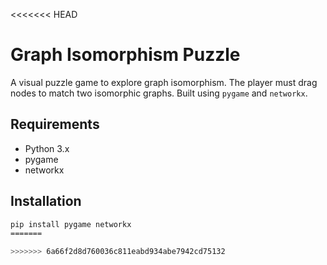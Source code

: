 <<<<<<< HEAD
# Graph Isomorphism Puzzle

A visual puzzle game to explore graph isomorphism. The player must drag nodes to match two isomorphic graphs. Built using `pygame` and `networkx`.

## Requirements

- Python 3.x
- pygame
- networkx

## Installation

```bash
pip install pygame networkx
=======

>>>>>>> 6a66f2d8d760036c811eabd934abe7942cd75132
